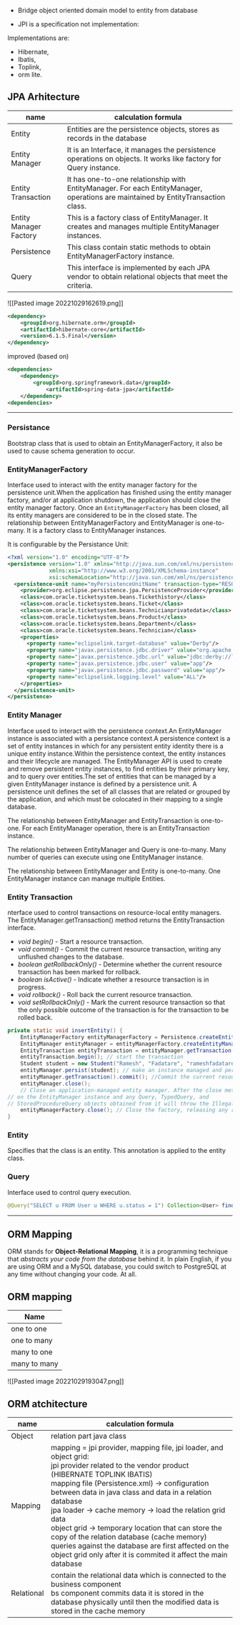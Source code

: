 - Bridge object oriented domain model to entity from database

- JPI is a specification not implementation:

Implementations are: 
 - Hibernate, 
 - Ibatis, 
 - Toplink, 
 - orm lite.

## JPA Arhitecture

| name                   | calculation formula                                                                                                              |
|------------------------|----------------------------------------------------------------------------------------------------------------------------------|
| Entity                 | Entities are the persistence objects, stores as records in the database                                                          |
| Entity Manager         | It is an Interface, it manages the persistence operations on objects. It works like factory for Query instance.                  |
| Entity Transaction     | It has one-to-one relationship with EntityManager. For each EntityManager, operations are maintained by EntityTransaction class. |
| Entity Manager Factory | This is a factory class of EntityManager. It creates and manages multiple EntityManager instances.                               |
| Persistence            | This class contain static methods to obtain EntityManagerFactory instance.                                                       |
| Query                  | This interface is implemented by each JPA vendor to obtain relational objects that meet the criteria.                            |


![[Pasted image 20221029162619.png]]

```xml
<dependency>
    <groupId>org.hibernate.orm</groupId>
    <artifactId>hibernate-core</artifactId>
    <version>6.1.5.Final</version>
</dependency>
```
improved (based on)
```xml
<dependencies> 
	<dependency> 
		<groupId>org.springframework.data</groupId> 
			<artifactId>spring-data-jpa</artifactId> 
	</dependency>
<dependencies>
```

---

### Persistance
Bootstrap class that is used to obtain an EntityManagerFactory, it also be used to cause schema generation to occur.

### EntityManagerFactory
Interface used to interact with the entity manager factory for the persistence unit.When the application has finished using the entity manager factory, and/or at application shutdown, the application should close the entity manager factory.  Once an <code>EntityManagerFactory</code> has been closed, all its entity managers are considered to be in the closed state.
The relationship between EntityManagerFactory and EntityManager is one-to-many. It is a factory class to EntityManager instances.

It is configurable by the Persistance Unit:

```xml
<?xml version="1.0" encoding="UTF-8"?>
<persistence version="1.0" xmlns="http://java.sun.com/xml/ns/persistence"
             xmlns:xsi="http://www.w3.org/2001/XMLSchema-instance"
             xsi:schemaLocation="http://java.sun.com/xml/ns/persistence http://java.sun.com/xml/ns/persistence/persistence_1_0.xsd">
  <persistence-unit name="myPersistenceUnitName" transaction-type="RESOURCE_LOCAL">
    <provider>org.eclipse.persistence.jpa.PersistenceProvider</provider>
    <class>com.oracle.ticketsystem.beans.Tickethistory</class>
    <class>com.oracle.ticketsystem.beans.Ticket</class>
    <class>com.oracle.ticketsystem.beans.Technicianprivatedata</class>
    <class>com.oracle.ticketsystem.beans.Product</class>
    <class>com.oracle.ticketsystem.beans.Department</class>
    <class>com.oracle.ticketsystem.beans.Technician</class>
    <properties>
      <property name="eclipselink.target-database" value="Derby"/>
      <property name="javax.persistence.jdbc.driver" value="org.apache.derby.jdbc.ClientDriver"/>
      <property name="javax.persistence.jdbc.url" value="jdbc:derby://localhost:1527/jpatutorial;create=true"/>
      <property name="javax.persistence.jdbc.user" value="app"/>
      <property name="javax.persistence.jdbc.password" value="app"/>
      <property name="eclipselink.logging.level" value="ALL"/>
    </properties>
  </persistence-unit>
</persistence>
```

### Entity Manager
Interface used to interact with the persistence context.An EntityManager instance is associated with a persistance context.A persistence context is a set of entity instances in which for any persistent entity identity there is a unique entity instance.Within the persistence context, the entity instances and their lifecycle are managed. The EntityManager API is used to create and remove persistent entity instances, to find entities by their primary key, and to query over entities.The set of entities that can be managed by a given EntityManager instance is defined by a persistence unit. A persistence unit defines the set of all classes that are related or grouped by the application, and which must be colocated in their mapping to a single database.

The relationship between EntityManager and EntityTransaction is one-to-one. For each EntityManager operation, there is an EntityTransaction instance.

The relationship between EntityManager and Query is one-to-many. Many number of queries can execute using one EntityManager instance.

The relationship between EntityManager and Entity is one-to-many. One EntityManager instance can manage multiple Entities.

### Entity Transaction
nterface used to control transactions on resource-local entity managers. The EntityManager.getTransaction() method returns the EntityTransaction interface.
-   _void begin()_ - Start a resource transaction.
-   _void commit()_ - Commit the current resource transaction, writing any unflushed changes to the database.
-   _boolean getRollbackOnly()_ - Determine whether the current resource transaction has been marked for rollback.
-   _boolean isActive()_ - Indicate whether a resource transaction is in progress.
-   _void rollback()_ - Roll back the current resource transaction.
-   _void setRollbackOnly()_ - Mark the current resource transaction so that the only possible outcome of the transaction is for the transaction to be rolled back.
```java
private static void insertEntity() {
    EntityManagerFactory entityManagerFactory = Persistence.createEntityManagerFactory("PERSISTENCE"); //create a factory
    EntityManager entityManager = entityManagerFactory.createEntityManager(); //create a manager for factory
    EntityTransaction entityTransaction = entityManager.getTransaction(); //create an entity transaction for manager
    entityTransaction.begin(); // start the transaction
    Student student = new Student("Ramesh", "Fadatare", "rameshfadatare@javaguides.com");
    entityManager.persist(student); // make an instance managed and persistent
    entityManager.getTransaction().commit(); //Commit the current resource transaction, writing any unflushed changes to the database.
    entityManager.close();
    // Close an application-managed entity manager. After the close method has been invoked, all methods  
// on the EntityManager instance and any Query, TypedQuery, and  
// StoredProcedureQuery objects obtained from it will throw the IllegalStateException except for getProperties, getTransaction, and isOpen (which will return false). If this method is called when the entity manager is joined to an active transaction, the persistence  context remains managed until the transaction completes.
    entityManagerFactory.close(); // Close the factory, releasing any resources that it holds. After a factory instance has been closed, all methods invoked on it will throw the IllegalStateException, except for isOpen, which will return false. Once an EntityManagerFactory has been closed, all its entity managers are considered to be in the closed state.
}
```

### Entity
Specifies that the class is an entity. This annotation is applied to the entity class.

### Query
Interface used to control query execution.
```java
@Query("SELECT u FROM User u WHERE u.status = 1") Collection<User> findAllActiveUsers();
```

---

## ORM Mapping
ORM stands for **Object-Relational Mapping**, it is a programming technique that _abstracts your code from the database_ behind it. In plain English, if you are using ORM and a MySQL database, you could switch to PostgreSQL at any time without changing your code. At all.

## ORM mapping

| Name         |
| ------------ |
| one to one   |
| one to many  |
| many to one  |
| many to many |

![[Pasted image 20221029193047.png]]

## ORM atchitecture
| name       | calculation formula                                                                                                                                                                                                                                                                                                                                                                                                                                                                                                                                              |
| ---------- | ---------------------------------------------------------------------------------------------------------------------------------------------------------------------------------------------------------------------------------------------------------------------------------------------------------------------------------------------------------------------------------------------------------------------------------------------------------------------------------------------------------------------------------------------------------------- |
| Object     | relation part java class                                                                                                                                                                                                                                                                                                                                                                                                                                                                                                                                         |
| Mapping    | mapping = jpi provider, mapping file, jpi loader, and object grid:  <br/>jpi provider related to the vendor product (HIBERNATE TOPLINK IBATIS)  <br/> mapping file (Persistence.xml) -> configuration between data in java class and data in a relation database <br/> jpa loader -> cache memory -> load the relation grid data<br/> object grid -> temporary location that can store the copy of the relation database (cache memory) queries against the database are first affected on the object grid only after it is commited it affect the main database |
| Relational | contain the relational data which is connected to the business component      <br/> bs component commits data it is stored in the database physically until then the modified data is stored in the cache memory                                                                                                                                                                                                                                                                                                                                                 |
